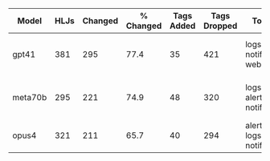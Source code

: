 | Model | HLJs | Changed | % Changed | Tags Added | Tags Dropped | Top Added | Top Dropped | Top Reason | Avg Sim |
|-------|------|---------|-----------|------------|--------------|-----------|-------------|------------|---------|
| gpt41 | 381 | 295 | 77.4 | 35 | 421 | logs(15), notification(5), webhook(3) | [INFERRED] compliance(39), usability(38), logging(20) | direct | 0.629 |
| meta70b | 295 | 221 | 74.9 | 48 | 320 | logs(6), alert(4), notification(4) | [INFERRED] compliance(18), crossborder(14), rate limiting(11) | direct | 0.658 |
| opus4 | 321 | 211 | 65.7 | 40 | 294 | alert(12), logs(9), notification(6) | backend(21), ux(20), logging(14) | direct | 0.742 |

